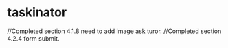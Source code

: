 # taskinator

//Completed section 4.1.8 need to add image ask turor.
//Completed section 4.2.4 form submit.
